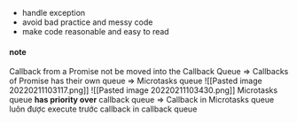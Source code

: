 - handle exception
- avoid bad practice and messy code
- make code reasonable and easy to read

#### note

Callback from a Promise not be moved into the Callback Queue
=> Callbacks of Promise has their own queue
=> Microtasks queue 
![[Pasted image 20220211103117.png]]
![[Pasted image 20220211103430.png]]
Microtasks queue **has priority over** callback queue
=> Callback in Microtasks queue luôn được execute trước callback in callback queue

